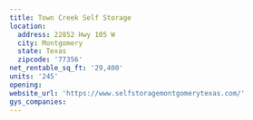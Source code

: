 ```yaml
---
title: Town Creek Self Storage
location:
  address: 22852 Hwy 105 W
  city: Montgomery
  state: Texas
  zipcode: '77356'
net_rentable_sq_ft: '29,400'
units: '245'
opening:
website_url: 'https://www.selfstoragemontgomerytexas.com/'
gys_companies:
---
```


